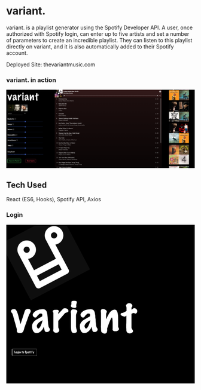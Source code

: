 # variant.

variant. is a playlist generator using the Spotify Developer API. A user, once authorized with Spotify login, can enter up to five artists and set a number of parameters to create an incredible playlist. They can listen to this playlist directly on variant, and it is also automatically added to their Spotify account.

Deployed Site: thevariantmusic.com

### variant. in action

![variant.](variant1.png)

## Tech Used

React (ES6, Hooks), Spotify API, Axios

### Login

![login](login.png)
